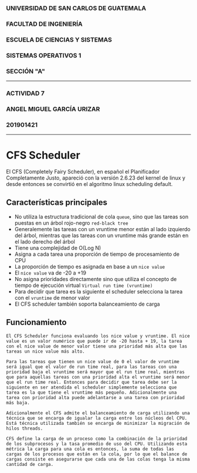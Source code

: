 ### UNIVERSIDAD DE SAN CARLOS DE GUATEMALA  
### FACULTAD DE INGENIERÍA  
### ESCUELA DE CIENCIAS Y SISTEMAS  
### SISTEMAS OPERATIVOS 1  
### SECCIÓN "A"  
---    
### ACTIVIDAD 7
### ANGEL MIGUEL GARCÍA URIZAR
### 201901421
---  
  
# CFS Scheduler  
  
El CFS (Completely Fairy Scheduler), en español el Planificador Completamente Justo, apareció con la versión 2.6.23 del kernel de linux y desde entonces se convirtió en el algoritmo linux scheduling default.  
  
## Características principales  

* No utiliza la estructura tradicional de cola `queue`, sino que las tareas son puestas en un árbol rojo-negro `red-black tree`
* Generalemente las tareas con un vruntime menor están al lado izquierdo del árbol, mientras que las tareas con un vruntime más grande están en el lado derecho del árbol  
* Tiene una complejidad de O(Log N)  
* Asigna a cada tarea una proporción de tiempo de procesamiento de CPU  
* La proporción de tiempo es asignada en base a un `nice value`   
* El `nice value` va de -20 a +19 
* No asigna prioridades directamente sino que utiliza el concepto de tiempo de ejecución virtual `Virtual run time (vruntime)`  
* Para decidir que tarea es la siguiente el scheduler selecciona la tarea con el `vruntime` de menor valor  
* El CFS scheduler también soporta balanceamiento de carga  
  
## Funcionamiento  

```  
El CFS Scheduler funciona evaluando los nice value y vruntime. El nice value es un valor numérico que puede ir de -20 hasta + 19, la tarea con el nice value de menor valor tiene una prioridad más alta que las tareas un nice value más alto.  

Para las tareas que tienen un nice value de 0 el valor de vruntime será igual que el valor de run time real, para las tareas con una prioridad baja el vruntime será mayor que el run time real, mientras que para aquellas tareas con una prioridad alta el vruntime será menor que el run time real. Entonces para decidir que tarea debe ser la siguiente en ser atendida el scheduler simplemente selecciona que tarea es la que tiene el vruntime más pequeño. Adicionalmente una tarea con prioridad alta puede adelantarse a una tarea con prioridad más baja.  
  
Adicionalmente el CFS admite el balanceamiento de carga utilizando una técnica que se encarga de igualar la carga entre los núcleos del CPU. Está técnica utilizada también se encarga de minimizar la migración de hilos threads.  
  
CFS define la carga de un proceso como la combinación de la prioridad de los subprocesos y la tasa promedio de uso del CPU. Utilizando esta métrica la carga para una cola es entonces, la suma de todas las cargas de los procesos que están en la cola, por lo que el balance de cargas consiste en asegurarse que cada una de las colas tenga la misma cantidad de carga.
```
